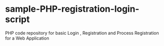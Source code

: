 # sample-PHP-registration-login-script
PHP code repository for basic Login , Registration and Process Registration for a Web Application

